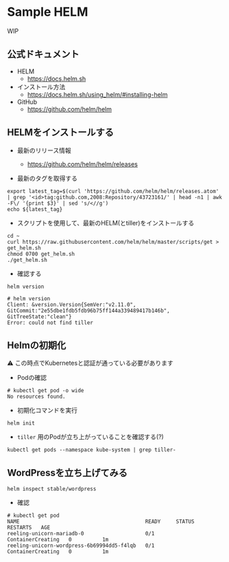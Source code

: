 # Sample HELM

WIP

## 公式ドキュメント

+ HELM
    + https://docs.helm.sh
+ インストール方法
    + https://docs.helm.sh/using_helm/#installing-helm
+ GitHub
    + https://github.com/helm/helm


## HELMをインストールする

+ 最新のリリース情報
    + https://github.com/helm/helm/releases

+ 最新のタグを取得する

```
export latest_tag=$(curl 'https://github.com/helm/helm/releases.atom' | grep '<id>tag:github.com,2008:Repository/43723161/' | head -n1 | awk -F\/ '{print $3}' | sed 's/<//g')
echo ${latest_tag}
```

+ スクリプトを使用して、最新のHELM(とtiller)をインストールする

```
cd ~
curl https://raw.githubusercontent.com/helm/helm/master/scripts/get > get_helm.sh
chmod 0700 get_helm.sh
./get_helm.sh
```

+ 確認する

```
helm version
```
```
# helm version
Client: &version.Version{SemVer:"v2.11.0", GitCommit:"2e55dbe1fdb5fdb96b75ff144a339489417b146b", GitTreeState:"clean"}
Error: could not find tiller
```

## Helmの初期化

:warning: この時点でKubernetesと認証が通っている必要があります

+ Podの確認

```
# kubectl get pod -o wide
No resources found.
```

+ 初期化コマンドを実行

```
helm init
```

+ `tiller` 用のPodが立ち上がっていることを確認する(?)

```
kubectl get pods --namespace kube-system | grep tiller-
```

## WordPressを立ち上げてみる

```
helm inspect stable/wordpress
```

+ 確認

```
# kubectl get pod
NAME                                         READY     STATUS              RESTARTS   AGE
reeling-unicorn-mariadb-0                    0/1       ContainerCreating   0          1m
reeling-unicorn-wordpress-6b69994dd5-f4lqb   0/1       ContainerCreating   0          1m
```
